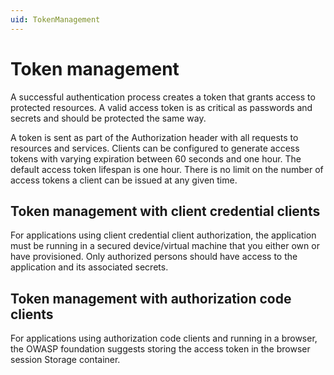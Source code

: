 ```yaml
---
uid: TokenManagement
---
```


# Token management

A successful authentication process creates a token that grants access to protected resources. A valid access token is as critical as passwords and secrets and should be protected the same way.

A token is sent as part of the Authorization header with all requests to resources and services. Clients can be configured to generate access tokens with varying expiration between 60 seconds and one hour. The default access token lifespan is one hour. There is no limit on the number of access tokens a client can be issued at any given time. <!--Angela Flores 6/23/21 Why mention the predefined fields in the token if there is no further explanation of them?-->

## Token management with client credential clients

For applications using client credential client authorization, the application must be running in a secured device/virtual machine that you either own or have provisioned. Only authorized persons should have access to the application and its associated secrets.

## Token management with authorization code clients

For applications using authorization code clients and running in a browser, the OWASP foundation suggests storing the access token in the browser session Storage container.<!--Angela Flores 6/23/21 What is The OWASP foundation?-->
